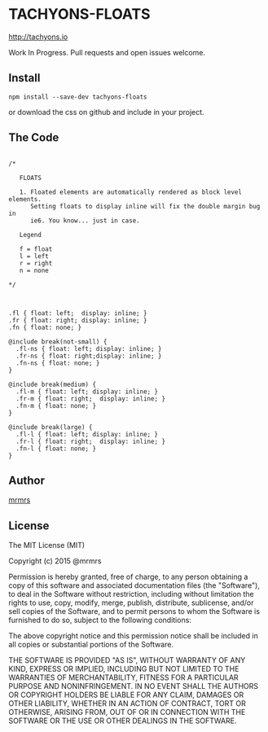 # TACHYONS-FLOATS

http://tachyons.io

Work In Progress. Pull requests and open issues welcome.

## Install
```
npm install --save-dev tachyons-floats
```
or download the css on github and include in your project.

## The Code
```

/*

   FLOATS

   1. Floated elements are automatically rendered as block level elements.
      Setting floats to display inline will fix the double margin bug in
      ie6. You know... just in case.

   Legend

   f = float
   l = left
   r = right
   n = none

*/



.fl { float: left;  display: inline; }
.fr { float: right; display: inline; }
.fn { float: none; }

@include break(not-small) {
  .fl-ns { float: left; display: inline; }
  .fr-ns { float: right;display: inline; }
  .fn-ns { float: none; }
}

@include break(medium) {
  .fl-m { float: left; display: inline; }
  .fr-m { float: right;  display: inline; }
  .fn-m { float: none; }
}

@include break(large) {
  .fl-l { float: left; display: inline; }
  .fr-l { float: right;  display: inline; }
  .fn-l { float: none; }
}
```

## Author

[mrmrs](http://mrmrs.io)

## License

The MIT License (MIT)

Copyright (c) 2015 @mrmrs

Permission is hereby granted, free of charge, to any person obtaining a copy
of this software and associated documentation files (the "Software"), to deal
in the Software without restriction, including without limitation the rights
to use, copy, modify, merge, publish, distribute, sublicense, and/or sell
copies of the Software, and to permit persons to whom the Software is
furnished to do so, subject to the following conditions:

The above copyright notice and this permission notice shall be included in
all copies or substantial portions of the Software.

THE SOFTWARE IS PROVIDED "AS IS", WITHOUT WARRANTY OF ANY KIND, EXPRESS OR
IMPLIED, INCLUDING BUT NOT LIMITED TO THE WARRANTIES OF MERCHANTABILITY,
FITNESS FOR A PARTICULAR PURPOSE AND NONINFRINGEMENT. IN NO EVENT SHALL THE
AUTHORS OR COPYRIGHT HOLDERS BE LIABLE FOR ANY CLAIM, DAMAGES OR OTHER
LIABILITY, WHETHER IN AN ACTION OF CONTRACT, TORT OR OTHERWISE, ARISING FROM,
OUT OF OR IN CONNECTION WITH THE SOFTWARE OR THE USE OR OTHER DEALINGS IN
THE SOFTWARE.

